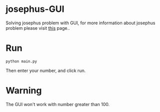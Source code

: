 # josephus-GUI
Solving josephus problem with GUI, for more information about josephus problem please visit <a href="https://en.wikipedia.org/wiki/Josephus_problem">this</a> page..

# Run 
``` 
python main.py
```
Then enter your number, and click run.

# Warning
The GUI won't work with number greater than 100.
